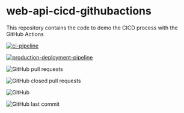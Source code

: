 # web-api-cicd-githubactions
This repository contains the code to demo the CICD process with the GitHub Actions

[![ci-pipeline](https://github.com/fullstackmaddy/web-api-cicd-githubactions/actions/workflows/ci-pipeline.yaml/badge.svg)](https://github.com/fullstackmaddy/web-api-cicd-githubactions/actions/workflows/ci-pipeline.yaml)


[![production-deployment-pipeline](https://github.com/fullstackmaddy/web-api-cicd-githubactions/actions/workflows/production-deployment-pipeline.yaml/badge.svg)](https://github.com/fullstackmaddy/web-api-cicd-githubactions/actions/workflows/production-deployment-pipeline.yaml)

![GitHub pull requests](https://img.shields.io/github/issues-pr-raw/fullstackmaddy/web-api-cicd-githubactions)

![GitHub closed pull requests](https://img.shields.io/github/issues-pr-closed/fullstackmaddy/web-api-cicd-githubactions)

![GitHub](https://img.shields.io/github/license/fullstackmaddy/web-api-cicd-githubactions)

![GitHub last commit](https://img.shields.io/github/last-commit/fullstackmaddy/web-api-cicd-githubactions)